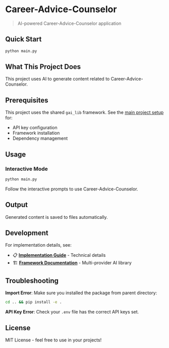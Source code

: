# Career-Advice-Counselor

> AI-powered Career-Advice-Counselor application

## Quick Start

```bash
python main.py
```

## What This Project Does

This project uses AI to generate content related to Career-Advice-Counselor.

## Prerequisites

This project uses the shared `gai_lib` framework. See the [main project setup](../README.md) for:
- API key configuration
- Framework installation  
- Dependency management

## Usage

### Interactive Mode
```bash
python main.py
```

Follow the interactive prompts to use Career-Advice-Counselor.

## Output

Generated content is saved to files automatically.

## Development

For implementation details, see:
- 📋 **[Implementation Guide](IMPLEMENTATION.md)** - Technical details
- 🏗️ **[Framework Documentation](../README.md)** - Multi-provider AI library

## Troubleshooting

**Import Error**: Make sure you installed the package from parent directory:
```bash
cd .. && pip install -e .
```

**API Key Error**: Check your `.env` file has the correct API keys set.

## License

MIT License - feel free to use in your projects!
